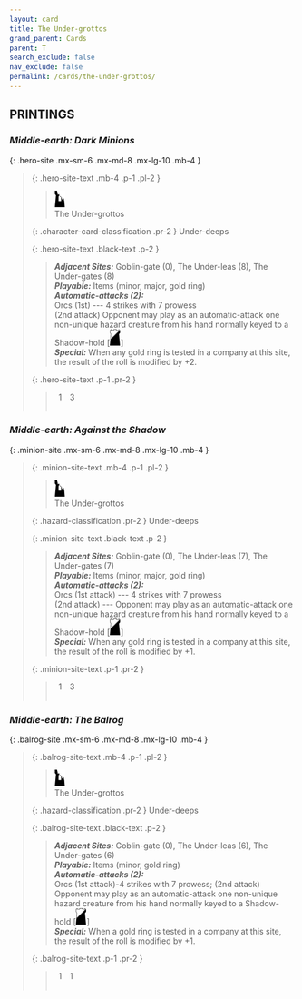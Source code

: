 ```yaml
---
layout: card
title: The Under-grottos
grand_parent: Cards
parent: T
search_exclude: false
nav_exclude: false
permalink: /cards/the-under-grottos/
---
```


## PRINTINGS


### _Middle-earth: Dark Minions_

{: .hero-site .mx-sm-6 .mx-md-8 .mx-lg-10 .mb-4 }
> {: .hero-site-text .mb-4 .p-1 .pl-2 }
> > <div class="card-mp"><img src="/assets/images/ruinlair.svg"></div>
> > <div class="character-card-name">The Under-grottos</div>
>
> {: .character-card-classification .pr-2 }
> Under-deeps
>
> {: .hero-site-text .black-text .p-2 }
> > _**Adjacent Sites:**_ Goblin-gate (0), The Under-leas (8), The Under-gates (8) <br>_**Playable:**_ Items (minor, major, gold ring) <br>_**Automatic-attacks (2):**_<br> Orcs (1st) --- 4 strikes with 7 prowess <br>(2nd attack) Opponent may play as an automatic-attack one non-unique hazard creature from his hand normally keyed to a Shadow-hold \[![](/assets/images/shadow-hold.svg)] <br>_**Special:**_ When any gold ring is tested in a company at this site, the result of the roll is modified by +2. 
> 
> {: .hero-site-text .p-1 .pr-2 }
> > <div class="hero-site-draw"><span class="hero-you-draw">&ensp;1&ensp;</span><span class="hero-opp-draw">&ensp;3&ensp;</span></div>
> > <div class="card-corruption">&nbsp;</div>

### _Middle-earth: Against the Shadow_

{: .minion-site .mx-sm-6 .mx-md-8 .mx-lg-10 .mb-4 }
> {: .minion-site-text .mb-4 .p-1 .pl-2 }
> > <div class="card-mp"><img src="/assets/images/ruinlair.svg"></div>
> > <div class="card-name">The Under-grottos</div>
>
> {: .hazard-classification .pr-2 }
> Under-deeps
>
> {: .minion-site-text .black-text .p-2 }
> > _**Adjacent Sites:**_ Goblin-gate (0), The Under-leas (7), The Under-gates (7) <br>_**Playable:**_ Items (minor, major, gold ring) <br>_**Automatic-attacks (2):**_<br>  Orcs (1st attack) --- 4 strikes with 7 prowess  <br>(2nd attack) --- Opponent may play as an automatic-attack one non-unique hazard creature from his hand normally keyed to a Shadow-hold \[![](/assets/images/shadow-hold.svg)] <br>_**Special:**_ When any gold ring is tested in a company at this site, the result of the roll is modified by +1. 
> 
> {: .minion-site-text .p-1 .pr-2 }
> > <div class="hero-site-draw"><span class="minion-you-draw">&ensp;1&ensp;</span><span class="minion-opp-draw">&ensp;3&ensp;</span></div>
> > <div class="card-corruption">&nbsp;</div>

### _Middle-earth: The Balrog_

{: .balrog-site .mx-sm-6 .mx-md-8 .mx-lg-10 .mb-4 }
> {: .balrog-site-text .mb-4 .p-1 .pl-2 }
> > <div class="card-mp"><img src="/assets/images/ruinlair.svg"></div>
> > <div class="card-name">The Under-grottos</div>
>
> {: .hazard-classification .pr-2 }
> Under-deeps
>
> {: .balrog-site-text .black-text .p-2 }
> > _**Adjacent Sites:**_ Goblin-gate (0), The Under-leas (6), The Under-gates (6) <br>_**Playable:**_ Items (minor, gold ring) <br>_**Automatic-attacks (2):**_<br>  Orcs (1st attack)-4 strikes with 7 prowess; (2nd attack) Opponent may play as an automatic-attack one non-unique hazard creature from his hand normally keyed to a Shadow-hold \[![](/assets/images/shadow-hold.svg)] <br>_**Special:**_ When a gold ring is tested in a company at this site, the result of the roll is modified by +1. 
> 
> {: .balrog-site-text .p-1 .pr-2 }
> > <div class="hero-site-draw"><span class="minion-you-draw">&ensp;1&ensp;</span><span class="minion-opp-draw">&ensp;1&ensp;</span></div>
> > <div class="card-corruption">&nbsp;</div>
